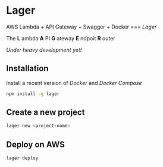 Lager
===

AWS Lambda + API Gateway + Swagger + Docker === *Lager*

The **L** ambda **A** PI **G** ateway **E** ndpoit **R** outer

*Under heavy development yet!*

Installation
---

Install a recent version of *Docker* and *Docker Compose*

```bash
npm install -g lager
```

Create a new project
---

```bash
lager new <project-name>
```

Deploy on AWS
---

```bash
lager deploy
```
